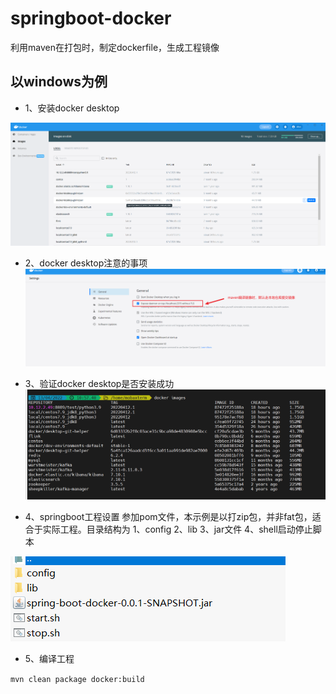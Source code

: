 # springboot-docker
利用maven在打包时，制定dockerfile，生成工程镜像
## 以windows为例

* 1、安装docker desktop

![](./pic/docker_desktop.png 'health')

* 2、docker desktop注意的事项
![](./pic/docker_desktop1.png 'health')

* 3、验证docker desktop是否安装成功
![](./pic/dockerimages.png 'health')

* 4、springboot工程设置
参加pom文件，本示例是以打zip包，并非fat包，适合于实际工程。目录结构为
1、config
2、lib
3、jar文件
4、shell启动停止脚本

![](./pic/protree.png 'health')

* 5、编译工程

```mvn clean package docker:build```
